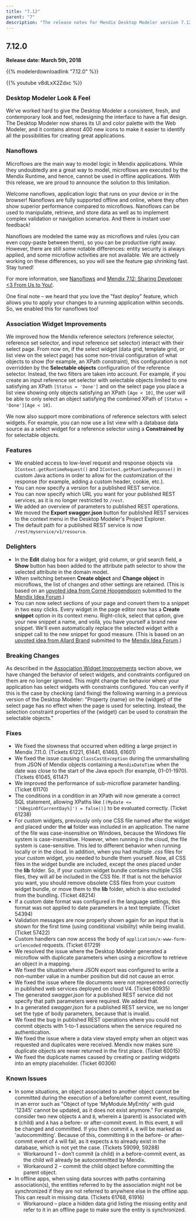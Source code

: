 ```yaml
---
title: "7.12"
parent: "7"
description: "The release notes for Mendix Desktop Modeler version 7.12 (including all patches) with details on new features, bug fixes, and known issues."
---
```


## 7.12.0

**Release date: March 5th, 2018**

{{% modelerdownloadlink "7.12.0" %}}

{{% youtube v8dLxX2Zdxc %}}

### Desktop Modeler Look & Feel

We’ve worked hard to give the Desktop Modeler a consistent, fresh, and contemporary look and feel, redesigning the interface to have a flat design. The Desktop Modeler now shares its UI and color palette with the Web Modeler, and it contains almost 400 new icons to make it easier to identify all the possibilities for creating great applications.

### Nanoflows

Microflows are the main way to model logic in Mendix applications. While they undoubtedly are a great way to model, microflows are executed by the Mendix Runtime, and hence, cannot be used in offline applications. With this release, we are proud to announce the solution to this limitation.

Welcome nanoflows, application logic that runs on your device or in the browser! Nanoflows are fully supported offline and online, where they often show superior performance compared to microflows. Nanoflows can be used to manipulate, retrieve, and store data as well as to implement complex validation or navigation scenarios. And there is instant user feedback!

Nanoflows are modeled the same way as microflows and rules (you can even copy-paste between them), so you can be productive right away. However, there are still some notable differences: entity security is always applied, and some microflow activities are not available. We are actively working on these differences, so you will see the feature gap shrinking fast. Stay tuned!

For more information, see [Nanoflows](/refguide/nanoflows) and [Mendix 7.12: Sharing Developer <3 From Us to You!](https://www.mendix.com/blog/mendix-7-12-sharing-developer/).

One final note – we heard that you love the "fast deploy" feature, which allows you to apply your changes to a running application within seconds. So, we enabled this for nanoflows too!

### <a name="association"></a>Association Widget Improvements

We improved how the Mendix reference selectors (reference selector, reference set selector, and input reference set selector) interact with their select page. From now on, if the select widget (data grid, template grid, or list view on the select page) has some non-trivial configuration of what objects to show (for example, an XPath constraint), this configuration is not overridden by the **Selectable objects** configuration of the reference selector. Instead, the two filters are taken into account. 
For example, if you create an input reference set selector with selectable objects limited to one satisfying an XPath `[Status = 'Done']` and on the select page you place a list view showing only objects satisfying an XPath `[Age < 10]`, the user will be able to only select an object satisfying the combined XPath of `[Status = 'Done'][Age < 10]`. 

We now also support more combinations of reference selectors with select widgets. For example, you can now use a list view with a database data source as a select widget for a reference selector using a **Constrained by** for selectable objects.

### Features

 * We enabled access to low-level request and response objects via `IContext.getRuntimeRequest()` and `IContext.getRuntimeResponse()` in custom Java actions in order to allow for the customization of the response (for example, adding a custom header, cookie, etc.).
 * You can now specify a version for a published REST service.
 * You can now specify which URL you want for your published REST services, as it is no longer restricted to `/rest`.
 * We added an overview of parameters to published REST operations.
 * We moved the **Export swagger.json** button for published REST services to the context menu in the Desktop Modeler's Project Explorer.
 * The default path for a published REST service is now `/rest/myservice/v1/resource`.

### Delighters

* In the **Edit** dialog box for a widget, grid column, or grid search field, a **Show** button has been added to the attribute path selector to show the selected attribute in the domain model.
* When switching between **Create object** and **Change  object** in microflows, the list of changes and other settings are retained. (This is based on an [upvoted idea from Corné Hoogendoorn](https://forum.mendixcloud.com/link/ideas/77) submitted to the [Mendix Idea Forum](https://forum.mendixcloud.com/link/ideas).)
* You can now select sections of your page and convert them to a snippet in two easy clicks. Every widget in the page editor now has a **Create snippet** option in its context menu. Right-click, select that option, give your new snippet a name, and voilà, you have yourself a brand new snippet. We'll even automatically replace the selected widget with a snippet call to the new snippet for good measure. (This is based on an [upvoted idea from Allard Brand](https://forum.mendixcloud.com/link/ideas/157) submitted to the [Mendix Idea Forum](https://forum.mendixcloud.com/link/ideas).)

### Breaking Changes

As described in the [Association Widget Improvements](#association) section above, we have changed the behavior of select widgets, and constraints configured on them are no longer ignored. This might change the behavior where your application has select widgets with constraints configured. You can verify if this is the case by checking (and fixing) the following warning in a previous version of the Desktop Modeler: "Property {name} on the {widget} of the select page has no effect when the page is used for selecting. Instead, the selection constraint properties of the {widget} can be used to constrain the selectable objects."

### Fixes

  * <a name="61221"></a>We fixed the slowness that occurred when editing a large project in Mendix 7.11.0. (Tickets 61221, 61441, 61463, 61601)
  * We fixed the issue causing `ClassCastException` during the unmarshalling from JSON of Mendix objects containing a `MendixDateTime` when the date was close to the start of the Java epoch (for example, 01-01-1970). (Tickets 61045, 61147)
 * We improved the performance of sub-microflow parameter handling. (Ticket 61170)
 * The conditions in a condition in an XPath will now generate a correct SQL statement, allowing XPaths like `[(Mydate <= '[%BeginOfCurrentDay%]') = false()]` to be evaluated correctly. (Ticket 61238)
 * For custom widgets, previously only one CSS file named after the widget and placed under the **ui** folder was included in an application. The name of the file was case-insensitive on Windows, because the Windows file system is case-insensitive. However, when running in the cloud, the file system is case-sensitive. This led to different behavior when running locally or in the cloud. In addition, when you had multiple *.css* files for your custom widget, you needed to bundle them yourself. Now, all CSS files in the widget bundle are included, except the ones placed under the **lib** folder. So, if your custom widget bundle contains multiple CSS files, they will all be included in the CSS file. If that is not the behavior you want, you should remove obsolete CSS files from your custom widget bundle, or move them to the **lib** folder, which is also excluded from the bundling. (Ticket 48214)
 * If a custom date format was configured in the language settings, this format was not applied to date parameters in a text template. (Ticket 54394)
 * Validation messages are now properly shown again for an input that is shown for the first time (using conditional visibility) while being invalid. (Ticket 57422)
 * Custom handlers can now access the body of `application/x-www-form-urlencoded` requests. (Ticket 61729)
 * We resolved the issue where the Desktop Modeler generated a microflow with duplicate parameters when using a microflow to retrieve an object in a mapping.
 * We fixed the situation where JSON export was configured to write a non-number value in a number position but did not cause an error.
 * We fixed the issue where file documents were not represented correctly in published web services deployed on cloud V4. (Ticket 60935)
 * The generated *swagger.json* for a published REST service did not specify that path parameters were required. We added that.
 * In a generated *swagger.json* for a published REST service, we no longer set the type of body parameters, because that is invalid.
 * We fixed the bug in published REST operations where you could not commit objects with 1-to-1 associations when the service required no authentication.
 * We fixed the issue where a data view stayed empty when an object was requested and duplicates were received. Mendix now makes sure duplicate objects are never returned in the first place. (Ticket 60015)
 * We fixed the duplicate names caused by creating or pasting widgets into an empty placeholder. (Ticket 60306)

### Known Issues

* In some situations, an object associated to another object cannot be committed during the execution of a before/after commit event, resulting in an error such as "Object of type 'MyModule.MyEntity' with guid '12345' cannot be updated, as it does not exist anymore." For example, consider two new objects `A` and `B`, wherein `A` (parent) is associated with `B` (child) and `A` has a before- or after-commit event. In this event, `B` will be changed and committed. If you then commit `A`, `B` will be marked as 'autocommitting'. Because of this, committing `B` in the before- or after-commit event of `A` will fail, as it expects `A` to already exist in the database, which is not yet the case. (Tickets 59099, 59288)
   * Workaround 1 – don’t commit (a child) in a before-commit event, as the child will already be autocommitted by Mendix.
   * Workaround 2 – commit the child object before committing the parent object.
* In offline apps, when using data sources with paths containing association(s), the entities referred to by the association might not be synchronized if they are not referred to anywhere else in the offline app. This can result in missing data. (Tickets 61768, 61916)
   * Workaround – place a hidden data grid listing the missing entity and refer to it in an offline page to make sure the entity is synchronized.
